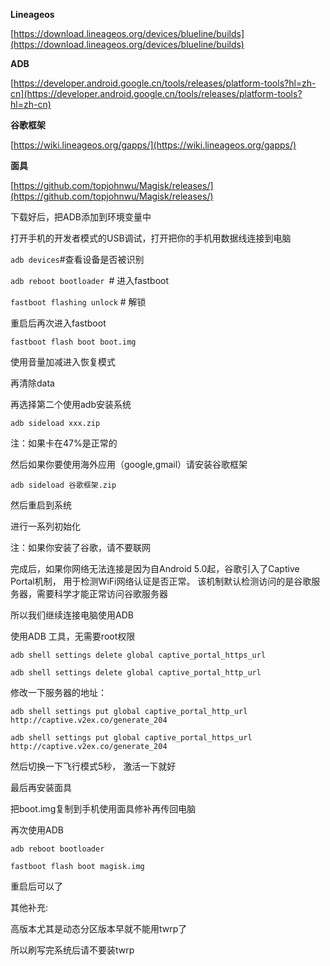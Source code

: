 **Lineageos**

[https://download.lineageos.org/devices/blueline/builds](https://download.lineageos.org/devices/blueline/builds)

**ADB**

[https://developer.android.google.cn/tools/releases/platform-tools?hl=zh-cn](https://developer.android.google.cn/tools/releases/platform-tools?hl=zh-cn)

**谷歌框架**

[https://wiki.lineageos.org/gapps/](https://wiki.lineageos.org/gapps/)

**面具**

[https://github.com/topjohnwu/Magisk/releases/](https://github.com/topjohnwu/Magisk/releases/)

下载好后，把ADB添加到环境变量中

打开手机的开发者模式的USB调试，打开把你的手机用数据线连接到电脑

`adb devices`#查看设备是否被识别

`adb reboot bootloader `# 进入fastboot

`fastboot flashing unlock` # 解锁

重启后再次进入fastboot

`fastboot flash boot boot.img`

使用音量加减进入恢复模式

再清除data

再选择第二个使用adb安装系统

`adb sideload xxx.zip`

注：如果卡在47%是正常的

然后如果你要使用海外应用（google,gmail）请安装谷歌框架

`adb sideload 谷歌框架.zip`

然后重启到系统

进行一系列初始化

注：如果你安装了谷歌，请不要联网

完成后，如果你网络无法连接是因为自Android 5.0起，谷歌引入了Captive Portal机制， 用于检测WiFi网络认证是否正常。 该机制默认检测访问的是谷歌服务器，需要科学才能正常访问谷歌服务器

所以我们继续连接电脑使用ADB

使用ADB 工具，无需要root权限
````
adb shell settings delete global captive_portal_https_url

adb shell settings delete global captive_portal_http_url
````
修改一下服务器的地址：
````
adb shell settings put global captive_portal_http_url http://captive.v2ex.co/generate_204

adb shell settings put global captive_portal_https_url http://captive.v2ex.co/generate_204
````
然后切换一下飞行模式5秒， 激活一下就好

最后再安装面具

把boot.img复制到手机使用面具修补再传回电脑

再次使用ADB

`adb reboot bootloader`

`fastboot flash boot magisk.img`

重启后可以了

其他补充:

高版本尤其是动态分区版本早就不能用twrp了

所以刷写完系统后请不要装twrp